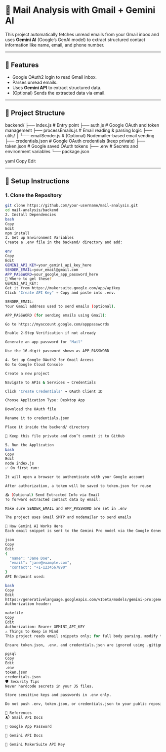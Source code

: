 # 📧 Mail Analysis with Gmail + Gemini AI

This project automatically fetches unread emails from your Gmail inbox and uses **Gemini AI** (Google’s GenAI model) to extract structured contact information like name, email, and phone number.

---

## 🔧 Features

- Google OAuth2 login to read Gmail inbox.
- Parses unread emails.
- Uses **Gemini API** to extract structured data.
- (Optional) Sends the extracted data via email.

---

## 📁 Project Structure

backend/
├── index.js # Entry point
├── auth.js # Google OAuth and token management
├── processEmails.js # Email reading & parsing logic
├── utils/
│ └── emailSender.js # (Optional) Nodemailer-based email sending
├── credentials.json # Google OAuth credentials (keep private)
├── token.json # Google saved OAuth tokens
├── .env # Secrets and environment variables
└── package.json

yaml
Copy
Edit

---

## 🚀 Setup Instructions

### 1. Clone the Repository

```bash
git clone https://github.com/your-username/mail-analysis.git
cd mail-analysis/backend
2. Install Dependencies
bash
Copy
Edit
npm install
3. Set up Environment Variables
Create a .env file in the backend/ directory and add:

env
Copy
Edit
GEMINI_API_KEY=your_gemini_api_key_here
SENDER_EMAIL=your_email@gmail.com
APP_PASSWORD=your_google_app_password_here
🔑 Where to get these?
GEMINI_API_KEY:
Get it from https://makersuite.google.com/app/apikey
Click "Create API Key" → Copy and paste into .env.

SENDER_EMAIL:
Your Gmail address used to send emails (optional).

APP_PASSWORD (for sending emails using Gmail):

Go to https://myaccount.google.com/apppasswords

Enable 2-Step Verification if not already

Generate an app password for "Mail"

Use the 16-digit password shown as APP_PASSWORD

4. Set up Google OAuth2 for Gmail Access
Go to Google Cloud Console

Create a new project

Navigate to APIs & Services → Credentials

Click "Create Credentials" → OAuth Client ID

Choose Application Type: Desktop App

Download the OAuth file

Rename it to credentials.json

Place it inside the backend/ directory

🔐 Keep this file private and don’t commit it to GitHub

5. Run the Application
bash
Copy
Edit
node index.js
✅ On first run:

It will open a browser to authenticate with your Google account

After authorization, a token will be saved to token.json for reuse

📤 (Optional) Send Extracted Info via Email
To forward extracted contact data by email:

Make sure SENDER_EMAIL and APP_PASSWORD are set in .env

The project uses Gmail SMTP and nodemailer to send emails

🧠 How Gemini AI Works Here
Each email snippet is sent to the Gemini Pro model via the Google Generative Language API. The API responds with structured JSON like:

json
Copy
Edit
{
  "name": "Jane Doe",
  "email": "jane@example.com",
  "contact": "+1-1234567890"
}
API Endpoint used:

bash
Copy
Edit
https://generativelanguage.googleapis.com/v1beta/models/gemini-pro:generateContent
Authorization header:

makefile
Copy
Edit
Authorization: Bearer GEMINI_API_KEY
⚠️ Things to Keep in Mind
This project reads email snippets only; for full body parsing, modify the Gmail API request.

Ensure token.json, .env, and credentials.json are ignored using .gitignore:

pgsql
Copy
Edit
.env
token.json
credentials.json
🛡️ Security Tips
Never hardcode secrets in your JS files.

Store sensitive keys and passwords in .env only.

Do not push .env, token.json, or credentials.json to your public repository.

📌 References
📬 Gmail API Docs

🔐 Google App Password

🤖 Gemini API Docs

🧪 Gemini MakerSuite API Key

